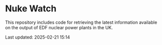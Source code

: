 # Nuke Watch

This repository includes code for retrieving the latest information available on the output of EDF nuclear power plants in the UK.

Last updated: 2025-02-21 15:14